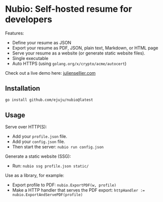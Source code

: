 # Nubio: Self-hosted resume for developers

Features:
- Define your resume as JSON
- Export your resume as PDF, JSON, plain text, Markdown, or HTML page
- Serve your resume as a website (or generate static website files).
- Single executable
- Auto HTTPS (using `golang.org/x/crypto/acme/autocert`)

Check out a live demo here: [juliensellier.com](https://juliensellier.com)

## Installation

```bash
go install github.com/ejuju/nubio@latest
```

## Usage

Serve over HTTP(S):
- Add your `profile.json` file.
- Add your `config.json` file.
- Then start the server: `nubio run config.json`

Generate a static website (SSG):
- Run: `nubio ssg profile.json static/`

Use as a library, for example:
- Export profile to PDF: `nubio.ExportPDF(w, profile)`
- Make a HTTP handler that serves the PDF export: `httpHandler := nubio.ExportAndServePDF(profile)`
